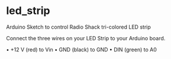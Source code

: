 led_strip
=========

Arduino Sketch to control Radio Shack tri-colored LED strip

Connect the three wires on your LED Strip to your Arduino board.

• +12 V (red) to Vin
• GND (black) to GND
• DIN (green) to A0
